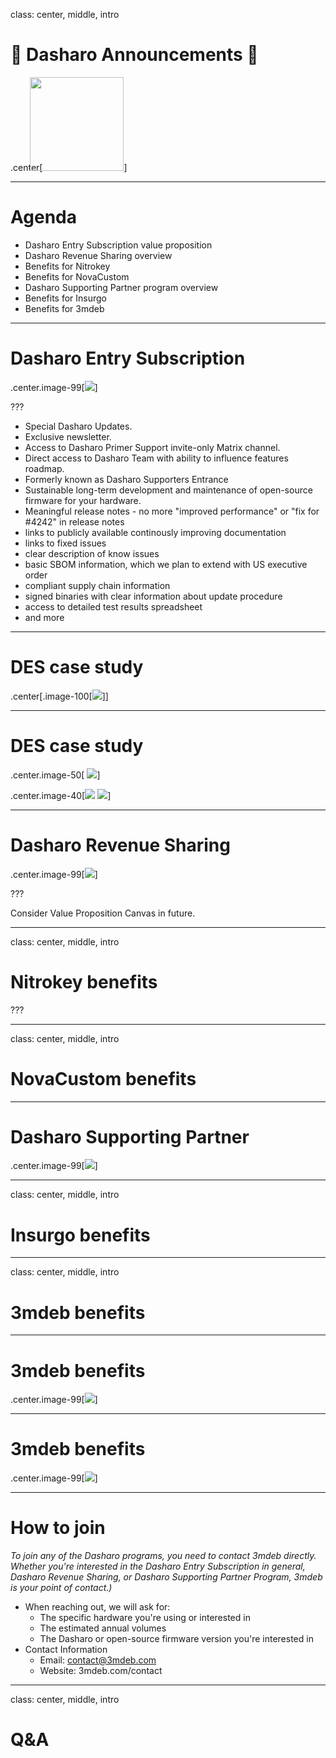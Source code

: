 class: center, middle, intro

# &#x1F389; Dasharo Announcements &#x1F389;

.center[<img src="/remark-templates/dasharo-presentation-template/images/dasharo-sygnet-white.svg" width="150px" style="margin-left:-20px">]

---

# Agenda

* Dasharo Entry Subscription value proposition
* Dasharo Revenue Sharing overview
* Benefits for Nitrokey
* Benefits for NovaCustom
* Dasharo Supporting Partner program overview
* Benefits for Insurgo
* Benefits for 3mdeb

---

# Dasharo Entry Subscription

.center.image-99[![](/img/des_value_prop.png)]

???

* Special Dasharo Updates.
* Exclusive newsletter.
* Access to Dasharo Primer Support invite-only Matrix channel.
* Direct access to Dasharo Team with ability to influence features roadmap.
* Formerly known as Dasharo Supporters Entrance
* Sustainable long-term development and maintenance of open-source firmware for
  your hardware.
* Meaningful release notes - no more "improved performance" or "fix for #4242" in release notes
* links to publicly available continously improving documentation
* links to fixed issues
* clear description of know issues
* basic SBOM information, which we plan to extend with US executive order
* compliant supply chain information
* signed binaries with clear information about update procedure
* access to detailed test results spreadsheet
* and more

---

# DES case study

.center[.image-100[![](/img/dasharo-msi-z690a-press-releases.png)]]

---

# DES case study

.center.image-50[ ![](/img/shop_des_msi.png)]

.center.image-40[![](/img/shop_des_1y.png) ![](/img/shop_des_msi2.png)]

---

# Dasharo Revenue Sharing

.center.image-99[![](/img/drs_buy_renew.svg)]

???

Consider Value Proposition Canvas in future.

---

class: center, middle, intro

# Nitrokey benefits

???

---

class: center, middle, intro

# NovaCustom benefits

---

# Dasharo Supporting Partner

.center.image-99[![](/img/dsp_issue_flow.svg)]

---

class: center, middle, intro

# Insurgo benefits

---

class: center, middle, intro

# 3mdeb benefits

---

# 3mdeb benefits

.center.image-99[![](/img/dsr_value_prop.png)]

---

# 3mdeb benefits

.center.image-99[![](/img/dsp_value_prop.png)]

---

# How to join

_To join any of the Dasharo programs, you need to contact 3mdeb directly.
Whether you're interested in the Dasharo Entry Subscription in general, Dasharo
Revenue Sharing, or Dasharo Supporting Partner Program, 3mdeb is your point of
contact.)_

* When reaching out, we will ask for:
  * The specific hardware you're using or interested in
  * The estimated annual volumes
  * The Dasharo or open-source firmware version you're interested in
* Contact Information
   * Email: contact@3mdeb.com
   * Website: 3mdeb.com/contact

---

class: center, middle, intro

# Q&A
